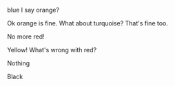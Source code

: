 blue I say
orange?

Ok orange is fine.
What about turquoise?
That's fine too. 

No more red!



Yellow!
What's wrong with red?

Nothing

Black
